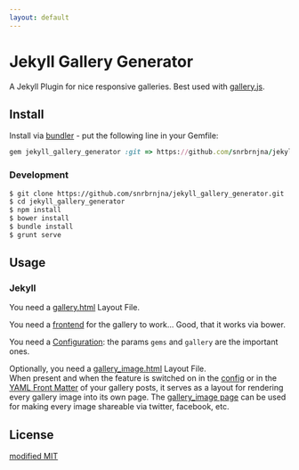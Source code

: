 ```yaml
---
layout: default
---
```


# Jekyll Gallery Generator

A Jekyll Plugin for nice responsive galleries. Best used with [gallery.js](https://github.com/snrbrnjna/galleryjs).

## Install

Install via [bundler](http://bundler.io/) - put the following line in your Gemfile:

``` ruby 
gem jekyll_gallery_generator :git => https://github.com/snrbrnjna/jekyll_gallery_generator.git :tag => <semver>
```

### Development

``` bash
$ git clone https://github.com/snrbrnjna/jekyll_gallery_generator.git
$ cd jekyll_gallery_generator
$ npm install
$ bower install
$ bundle install
$ grunt serve
```

## Usage

### Jekyll

You need a [gallery.html](/_layouts/gallery.html) Layout File. 

You need a [frontend](https://github.com/snrbrnjna/galleryjs) for the gallery to work... Good, that it works via bower.

You need a [Configuration](/_config.yml): the params ``gems`` and ``gallery`` are the important ones.

Optionally, you need a [gallery_image.html](/_layouts/gallery_image.html) Layout File.  
When present and when the feature is switched on in the [config](/lib/jekyll_gallery_generator/generator.rb#L38) or in the [YAML Front Matter](/_posts/2014-04-09-small-test-gallery.md#L17) of your gallery posts, it serves as a layout for rendering every gallery image into its own page. The [gallery_image page](/_layouts/gallery_image.html) can be used for making every image shareable via twitter, facebook, etc.

## License

[modified MIT](/license.md)
